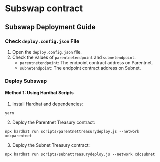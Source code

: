 # Subswap contract

## Subswap Deployment Guide

### Check `deploy.config.json` File

1. Open the `deploy.config.json` file.
2. Check the values of `parentnetendpoint` and `subnetendpoint`.
   - `parentnetendpoint`: The endpoint contract address on Parentnet.
   - `subnetendpoint`: The endpoint contract address on Subnet.

### Deploy Subswap

#### Method 1: Using Hardhat Scripts

1. Install Hardhat and dependencies:

```
yarn
```

2. Deploy the Parentnet Treasury contract:

```
npx hardhat run scripts/parentnettreasurydeploy.js --network xdcparentnet
```

3. Deploy the Subnet Treasury contract:

```
npx hardhat run scripts/subnettreasurydeploy.js --network xdcsubnet
```
